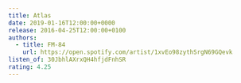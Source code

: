 ```yaml
---
title: Atlas
date: 2019-01-16T12:00:00+0000
release: 2016-04-25T12:00:00+0100
authors:
  - title: FM-84
    url: https://open.spotify.com/artist/1xvEo98zythSrgN69GQevk
listen_of: 30JbhlAXrxQH4hfjdFnhSR
rating: 4.25
---
```

